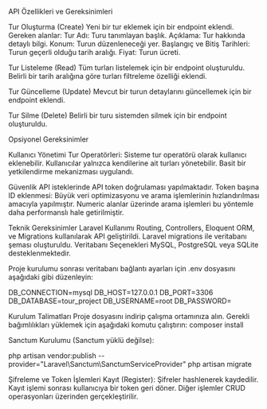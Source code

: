 API Özellikleri ve Gereksinimleri

Tur Oluşturma (Create)
Yeni bir tur eklemek için bir endpoint eklendi.
Gereken alanlar:
Tur Adı: Turu tanımlayan başlık.
Açıklama: Tur hakkında detaylı bilgi.
Konum: Turun düzenleneceği yer.
Başlangıç ve Bitiş Tarihleri: Turun geçerli olduğu tarih aralığı.
Fiyat: Turun ücreti.

Tur Listeleme (Read)
Tüm turları listelemek için bir endpoint oluşturuldu.
Belirli bir tarih aralığına göre turları filtreleme özelliği eklendi.

Tur Güncelleme (Update)
Mevcut bir turun detaylarını güncellemek için bir endpoint eklendi.

Tur Silme (Delete)
Belirli bir turu sistemden silmek için bir endpoint oluşturuldu.

Opsiyonel Gereksinimler

Kullanıcı Yönetimi
Tur Operatörleri: Sisteme tur operatörü olarak kullanıcı eklenebilir.
Kullanıcılar yalnızca kendilerine ait turları yönetebilir.
Basit bir yetkilendirme mekanizması uygulandı.

Güvenlik
API isteklerinde API token doğrulaması yapılmaktadır.
Token başına ID eklenmesi:
Büyük veri optimizasyonu ve arama işlemlerinin hızlandırılması amacıyla yapılmıştır.
Numeric alanlar üzerinde arama işlemleri bu yöntemle daha performanslı hale getirilmiştir.

Teknik Gereksinimler
Laravel Kullanımı
Routing, Controllers, Eloquent ORM, ve Migrations kullanılarak API geliştirildi.
Laravel migrations ile veritabanı şeması oluşturuldu.
Veritabanı Seçenekleri
MySQL, PostgreSQL veya SQLite desteklenmektedir.

Proje kurulumu sonrası veritabanı bağlantı ayarları için .env dosyasını aşağıdaki gibi düzenleyin:

DB_CONNECTION=mysql
DB_HOST=127.0.0.1
DB_PORT=3306
DB_DATABASE=tour_project
DB_USERNAME=root
DB_PASSWORD=

Kurulum Talimatları
Proje dosyasını indirip çalışma ortamınıza alın.
Gerekli bağımlılıkları yüklemek için aşağıdaki komutu çalıştırın:
composer install

Sanctum Kurulumu (Sanctum yüklü değilse):

php artisan vendor:publish --provider="Laravel\Sanctum\SanctumServiceProvider"
php artisan migrate

Şifreleme ve Token İşlemleri
Kayıt (Register):
Şifreler hashlenerek kaydedilir.
Kayıt işlemi sonrası kullanıcıya bir token geri döner.
Diğer işlemler CRUD operasyonları üzerinden gerçekleştirilir.
